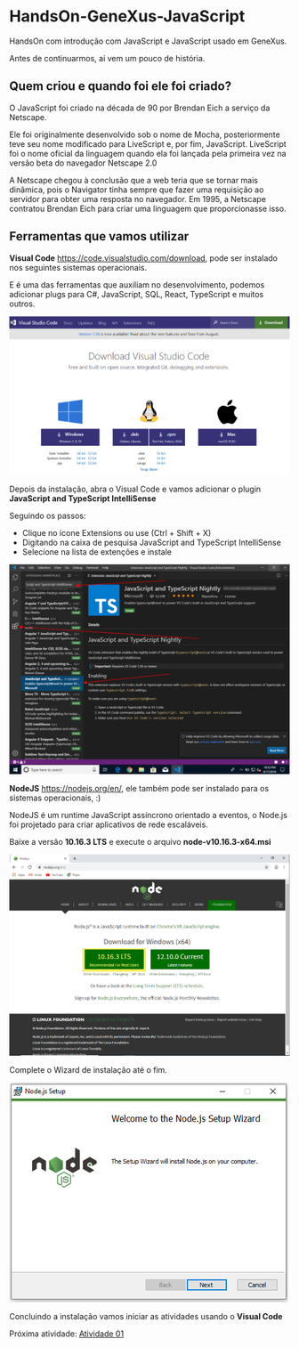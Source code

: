 # HandsOn-GeneXus-JavaScript
HandsOn com introdução com JavaScript e JavaScript usado em GeneXus.

Antes de continuarmos, ai vem um pouco de história.

## Quem criou e quando foi ele foi criado?

O JavaScript foi criado na década de 90 por Brendan Eich a serviço da Netscape.

Ele foi originalmente desenvolvido sob o nome de Mocha, posteriormente teve seu nome modificado para LiveScript e, por fim, JavaScript. LiveScript foi o nome oficial da linguagem quando ela foi lançada pela primeira vez na versão beta do navegador Netscape 2.0

A Netscape chegou à conclusão que a web teria que se tornar mais dinâmica, pois o Navigator tinha sempre que fazer uma requisição ao servidor para obter uma resposta no navegador. Em 1995, a Netscape contratou Brendan Eich para criar uma linguagem que proporcionasse isso.


## Ferramentas que vamos utilizar

**Visual Code** https://code.visualstudio.com/download, pode ser instalado nos seguintes sistemas operacionais.

E é uma das ferramentas que auxiliam no desenvolvimento, podemos adicionar plugs para C#, JavaScript, SQL, React, TypeScript e muitos outros.

![Sistemas Operacionais](/Image/Requisitos01.png)

Depois da instalação, abra o Visual Code e vamos adicionar o plugin **JavaScript and TypeScript IntelliSense**

Seguindo os passos:
- Clique no ícone Extensions ou use (Ctrl + Shift + X)
- Digitando na caixa de pesquisa JavaScript and TypeScript IntelliSense
- Selecione na lista de extenções e instale

![JavaScript and TypeScript IntelliSense](/Image/Requisitos02.png)

**NodeJS** https://nodejs.org/en/, ele também pode ser instalado para os sistemas operacionais, :)

NodeJS é um runtime JavaScript assíncrono orientado a eventos, o Node.js foi projetado para criar aplicativos de rede escaláveis.

Baixe a versão **10.16.3 LTS** e execute o arquivo **node-v10.16.3-x64.msi**

![NodeJs](/Image/Requisitos03.png)

Complete o Wizard de instalação até o fim.

![NodeJs setup Wizard](/Image/Requisitos04.png)

Concluindo a instalação vamos iniciar as atividades usando o **Visual Code**

Próxima atividade: [Atividade 01](ATIVIDADE01.md)